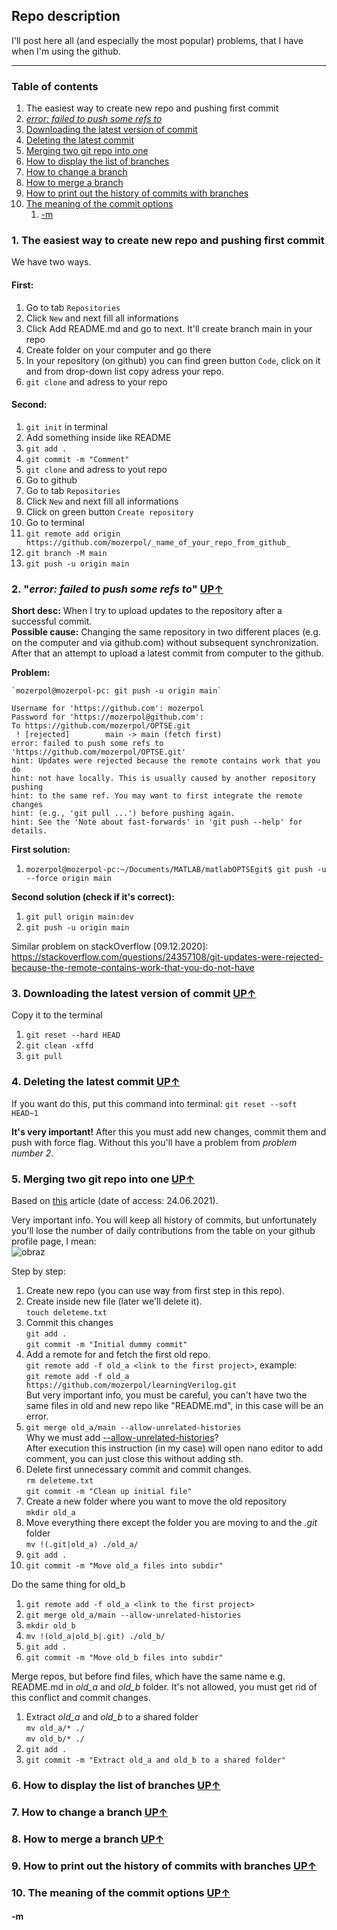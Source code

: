 ## Repo description
I'll post here all (and especially the most popular) problems, that I have when I'm using the github.

------------

### Table of contents <a name="tof"></a>
1. The easiest way to create new repo and pushing first commit
2. [*error: failed to push some refs to*](#2)
3. [Downloading the latest version of commit](#3)
4. [Deleting the latest commit](#4)
5. [Merging two git repo into one](#5)
6. [How to display the list of branches](#6)
7. [How to change a branch](#7)
8. [How to merge a branch](#8)
9. [How to print out the history of commits with branches](#9)
10. [The meaning of the commit options](#10)
    1. [-m](#10.1) 

### 1. The easiest way to create new repo and pushing first commit 
We have two ways.

#### First:
1. Go to tab `Repositories`
2. Click `New` and next fill all informations
3. Click Add README.md and go to next. It'll create branch main in your repo
4. Create folder on your computer and go there
5. In your repository (on github) you can find green button `Code`, click on it and from drop-down list copy adress your repo.
6. `git clone` and adress to your repo

#### Second:
1. `git init` in terminal
2. Add something inside like README
3. `git add .`
4. `git commit -m "Comment"`
5. `git clone` and adress to yout repo
6. Go to github
7. Go to tab `Repositories`
8. Click `New` and next fill all informations
9. Click on green button `Create repository`
10. Go to terminal
11. `git remote add origin https://github.com/mozerpol/_name_of_your_repo_from_github_`
12. `git branch -M main`
13. `git push -u origin main`

### 2. "*error: failed to push some refs to*" <a name="2"></a> [UP↑](#tof)
**Short desc:** When I try to upload updates to the repository after a successful commit. <br/>
**Possible cause:** Changing the same repository in two different places (e.g. on the computer and via github.com) without subsequent synchronization. After that an attempt to upload a latest commit from computer to the github.

**Problem:**
```shell
`mozerpol@mozerpol-pc: git push -u origin main`

Username for 'https://github.com': mozerpol
Password for 'https://mozerpol@github.com': 
To https://github.com/mozerpol/OPTSE.git
 ! [rejected]        main -> main (fetch first)
error: failed to push some refs to 'https://github.com/mozerpol/OPTSE.git'
hint: Updates were rejected because the remote contains work that you do
hint: not have locally. This is usually caused by another repository pushing
hint: to the same ref. You may want to first integrate the remote changes
hint: (e.g., 'git pull ...') before pushing again.
hint: See the 'Note about fast-forwards' in 'git push --help' for details.
```

**First solution:**
1. `mozerpol@mozerpol-pc:~/Documents/MATLAB/matlabOPTSEgit$ git push -u --force origin main`

**Second solution (check if it's correct):**
1. `git pull origin main:dev`
2. `git push -u origin main`

Similar problem on stackOverflow [09.12.2020]: https://stackoverflow.com/questions/24357108/git-updates-were-rejected-because-the-remote-contains-work-that-you-do-not-have 
### 3. Downloading the latest version of commit <a name="2"></a> [UP↑](#tof)
Copy it to the terminal
1. `git reset --hard HEAD`
2. `git clean -xffd`
3. `git pull`

### 4. Deleting the latest commit <a name="4"></a> [UP↑](#tof)
If you want do this, put this command into terminal: `git reset --soft HEAD~1`

**It's very important!** After this you must add new changes, commit them and push with force flag. Without this you'll have a problem from *problem number 2*.

### 5. Merging two git repo into one <a name="5"></a> [UP↑](#tof)
Based on [this](#https://saintgimp.org/2013/01/22/merging-two-git-repositories-into-one-repository-without-losing-file-history/) article (date of access: 24.06.2021).

Very important info. You will keep all history of commits, but unfortunately you'll lose the number of daily contributions from the table on your github profile page, I mean: <br/>
![obraz](https://user-images.githubusercontent.com/43972902/123415620-d7211b00-d5b5-11eb-9b38-f15687b23ebe.png)

Step by step:
1. Create new repo (you can use way from first step in this repo).
2. Create inside new file (later we'll delete it). <br/>
`touch deleteme.txt` <br/>
3. Commit this changes <br/>
`git add .` <br/>
`git commit -m "Initial dummy commit"`
4. Add a remote for and fetch the first old repo. <br/>
`git remote add -f old_a <link to the first project>`, example: <br/>
`git remote add -f old_a https://github.com/mozerpol/learningVerilog.git` <br/>
But very important info, you must be careful, you can't have two the same files in old and new repo like "README.md", in this case will be an error.
5. `git merge old_a/main --allow-unrelated-histories` <br/>
Why we must add [--allow-unrelated-histories](#https://stackoverflow.com/questions/37937984/git-refusing-to-merge-unrelated-histories-on-rebase)? <br/>
After execution this instruction (in my case) will open nano editor to add comment, you can just close this without adding sth.
6. Delete first unnecessary commit and commit changes. <br/>
`rm deleteme.txt` <br/>
`git commit -m "Clean up initial file"`
7. Create a new folder where you want to move the old repository <br/>
`mkdir old_a`
8. Move everything there except the folder you are moving to and the *.git* folder <br/>
`mv !(.git|old_a) ./old_a/`
9. `git add .`
10. `git commit -m "Move old_a files into subdir"`

Do the same thing for old_b

1. `git remote add -f old_a <link to the first project>`
2. `git merge old_a/main --allow-unrelated-histories`
3. `mkdir old_b`
4. `mv !(old_a|old_b|.git) ./old_b/`
5. `git add .`
6. `git commit -m "Move old_b files into subdir"`

Merge repos, but before find files, which have the same name e.g. README.md in *old_a* and *old_b* folder. It's not allowed, you must get rid of this conflict and commit changes.
1. Extract *old_a* and *old_b* to a shared folder <br/>
`mv old_a/* ./` <br/>
`mv old_b/* ./`
2. `git add .`
3. `git commit -m "Extract old_a and old_b to a shared folder"`

### 6. How to display the list of branches <a name="6"></a> [UP↑](#tof)
### 7. How to change a branch <a name="7"></a> [UP↑](#tof)
### 8. How to merge a branch <a name="8"></a> [UP↑](#tof)
### 9. How to print out the history of commits with branches <a name="9"></a> [UP↑](#tof)
### 10. The meaning of the commit options <a name="10"></a> [UP↑](#tof)
#### -m <a name="10.1"></a>
